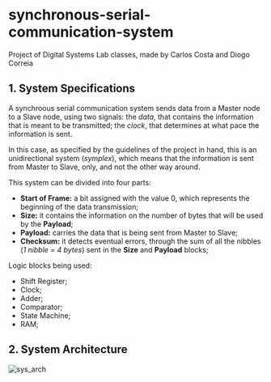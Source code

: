 # synchronous-serial-communication-system
Project of Digital Systems Lab classes, made by Carlos Costa and Diogo Correia

## 1. System Specifications
A synchroous serial communication system sends data from a Master node to a Slave node, using two signals: the *data*, that contains the information that is meant to be transmitted; the *clock*, that determines at what pace the information is sent.

In this case, as specified by the guidelines of the project in hand, this is an unidirectional system (*symplex*), which means that the information is sent from Master to Slave, only, and not the other way around. 

This system can be divided into four parts:
- **Start of Frame:** a bit assigned with the value 0, which represents the beginning of the data transmission;
- **Size:** it contains the information on the number of bytes that will be used by the **Payload**;
- **Payload:** carries the data that is being sent from Master to Slave;
- **Checksum:** it detects eventual errors, through the sum of all the nibbles (*1 nibble = 4 bytes*) sent in the **Size** and **Payload** blocks;

Logic blocks being used:
- Shift Register;
- Clock;
- Adder;
- Comparator;
- State Machine;
- RAM;

## 2. System Architecture

![sys_arch](https://i.imgur.com/pWnNX6h.png)
